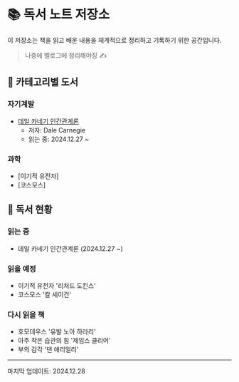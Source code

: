 # 📚 독서 노트 저장소

이 저장소는 책을 읽고 배운 내용을 체계적으로 정리하고 기록하기 위한 공간입니다.
> 나중에 벨로그에 정리해야징 ✍️

## 📖 카테고리별 도서
### 자기계발
- [데일 카네기 인간관계론](./relationships/dale-carnegie-human-relations.md)
  - 저자: Dale Carnegie
  - 읽는 중: 2024.12.27 ~

### 과학
- [이기적 유전자]
- [코스모스]

## 📝 독서 현황
### 읽는 중
- 데일 카네기 인간관계론 (2024.12.27 ~)

### 읽을 예정
- 이기적 유전자 '리처드 도킨스'
- 코스모스 '칼 세이건'

### 다시 읽을 책
- 호모데우스 '유발 노아 하라리'
- 아주 작은 습관의 힘 '제임스 클리어'
- 부의 감각 '댄 애리얼리'

---
마지막 업데이트: 2024.12.28
